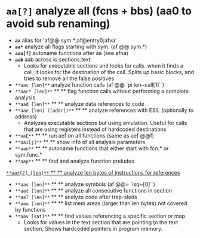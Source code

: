 <!-- TITLE: aa -->

#  **`aa[?]`** analyze all (fcns + bbs) (aa0 to avoid sub renaming)

- **`aa`** alias for 'af@@ sym.*;af@entry0;afva'
- **`aa*`** analyze all flags starting with sym. (af @@ sym.*)
- **`aaa[?]`** autoname functions after aa (see afna)
- **`aab`** aab across io.sections.text
  - Looks for executable sections and looks for calls. when it finds a call, it looks for the destination of the call. Splits up basic blocks, and tries to remove all the false positives
- `**aac [len]**` analyze function calls (af @@ \`pi len~call[1]\` )
- `**aac* [len]**` ** ** flag function calls without performing a complete analysis
- `**aad [len]**` ** ** analyze data references to code
- `**aae [len] ([addr])**` ** ** analyze references with ESIL (optionally to address)
  - Analyzes executable sections but using emulation. Useful for calls that are using registers instead of hardcoded destinations
- `**aaE**` ** ** run aef on all functions (same as aef @@f)
- `**aai[j]**` ** ** show info of all analysis parameters
- `**aan**` ** ** autoname functions that either start with fcn.* or sym.func.*
- `**aap**` ** ** find and analyze function preludes

[ `**aar[?] [len]**` ** ** analyze len bytes of instructions for references](./aar-len-analyze-len-bytes-of-instructions-for-references-e823ca5f-bf94-4f2e-970a-0acbbea3d21a.md)

- `**aas [len]**` ** ** analyze symbols (af @@= \`isq~[0]\` )
- `**aat [len]**` ** ** analyze all consecutive functions in section
- `**aaT [len]**` ** ** analyze code after trap-sleds
- `**aau [len]**` ** ** list mem areas (larger than len bytes) not covered by functions
- `**aav [sat]**` ** ** find values referencing a specific section or map
  - Looks for values in the text section that are pointing to the text section. Shows hardcoded pointers in program memory.
